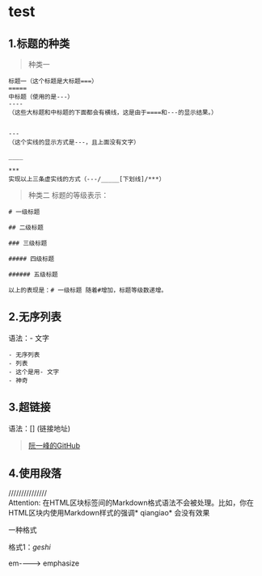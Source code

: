 # test
1.标题的种类
-----
>种类一

    标题一（这个标题是大标题===）
    =====
    中标题（使用的是---）
    ----
    （这些大标题和中标题的下面都会有横线，这是由于====和---的显示结果。）


    ---
    （这个实线的显示方式是---，且上面没有文字）

    ____

    ***
    实现以上三条虚实线的方式（---/_____[下划线]/***）

>种类二
    标题的等级表示：

    # 一级标题

    ## 二级标题

    ### 三级标题

    ##### 四级标题

    ###### 五级标题

    以上的表现是：# 一级标题 随着#增加，标题等级数递增。


2.无序列表
---
语法：- 文字

    - 无序列表
    - 列表
    - 这个是用- 文字
    - 神奇
    
3.超链接
---
语法：[] (链接地址)
>[阮一峰的GitHub](https://github.com/ruanyf/weekly/blob/master/docs/issue-37.md)

4.使用段落
---

///////////////
<br>
Attention:
在HTML区块标签间的Markdown格式语法不会被处理。比如，你在HTML区块内使用Markdown样式的强调* qiangiao* 会没有效果

一种格式
<p> 格式1：<em>geshi</em> </p>
em----> emphasize
